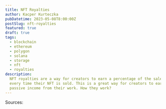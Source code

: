 ```yaml
---
title: NFT Royalties
author: Kacper Kurteczka
pubDatetime: 2023-05-08T8:00:00Z
postSlug: nft-royalties
featured: true
draft: true
tags:
  - blockchain
  - ethereum
  - polygon
  - solana
  - storage
  - nft
  - royalties
description:
  NFT royalties are a way for creators to earn a percentage of the sale price
  every time their NFT is sold. This is a great way for creators to earn
  passive income from their work. How they work?
---
```


Sources:
